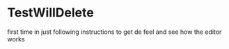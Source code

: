 # TestWillDelete
first time in just following instructions to get de feel 
and see how the editor works
